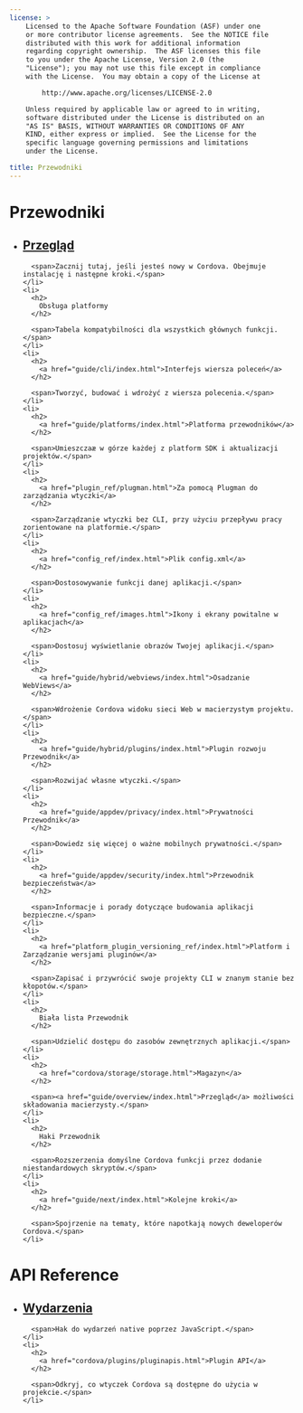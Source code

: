 ```yaml
---
license: >
    Licensed to the Apache Software Foundation (ASF) under one
    or more contributor license agreements.  See the NOTICE file
    distributed with this work for additional information
    regarding copyright ownership.  The ASF licenses this file
    to you under the Apache License, Version 2.0 (the
    "License"); you may not use this file except in compliance
    with the License.  You may obtain a copy of the License at

        http://www.apache.org/licenses/LICENSE-2.0

    Unless required by applicable law or agreed to in writing,
    software distributed under the License is distributed on an
    "AS IS" BASIS, WITHOUT WARRANTIES OR CONDITIONS OF ANY
    KIND, either express or implied.  See the License for the
    specific language governing permissions and limitations
    under the License.

title: Przewodniki
---
```


<div id="old-home">
  <h1>
    Przewodniki
  </h1>

  <ul>
    <li>
      <h2>
        <a href="guide/overview/index.html">Przegląd</a>
      </h2>

      <span>Zacznij tutaj, jeśli jesteś nowy w Cordova. Obejmuje instalację i następne kroki.</span>
    </li>
    <li>
      <h2>
        Obsługa platformy
      </h2>

      <span>Tabela kompatybilności dla wszystkich głównych funkcji.</span>
    </li>
    <li>
      <h2>
        <a href="guide/cli/index.html">Interfejs wiersza poleceń</a>
      </h2>

      <span>Tworzyć, budować i wdrożyć z wiersza polecenia.</span>
    </li>
    <li>
      <h2>
        <a href="guide/platforms/index.html">Platforma przewodników</a>
      </h2>

      <span>Umieszczaæ w górze każdej z platform SDK i aktualizacji projektów.</span>
    </li>
    <li>
      <h2>
        <a href="plugin_ref/plugman.html">Za pomocą Plugman do zarządzania wtyczki</a>
      </h2>

      <span>Zarządzanie wtyczki bez CLI, przy użyciu przepływu pracy zorientowane na platformie.</span>
    </li>
    <li>
      <h2>
        <a href="config_ref/index.html">Plik config.xml</a>
      </h2>

      <span>Dostosowywanie funkcji danej aplikacji.</span>
    </li>
    <li>
      <h2>
        <a href="config_ref/images.html">Ikony i ekrany powitalne w aplikacjach</a>
      </h2>

      <span>Dostosuj wyświetlanie obrazów Twojej aplikacji.</span>
    </li>
    <li>
      <h2>
        <a href="guide/hybrid/webviews/index.html">Osadzanie WebViews</a>
      </h2>

      <span>Wdrożenie Cordova widoku sieci Web w macierzystym projektu.</span>
    </li>
    <li>
      <h2>
        <a href="guide/hybrid/plugins/index.html">Plugin rozwoju Przewodnik</a>
      </h2>

      <span>Rozwijać własne wtyczki.</span>
    </li>
    <li>
      <h2>
        <a href="guide/appdev/privacy/index.html">Prywatności Przewodnik</a>
      </h2>

      <span>Dowiedz się więcej o ważne mobilnych prywatności.</span>
    </li>
    <li>
      <h2>
        <a href="guide/appdev/security/index.html">Przewodnik bezpieczeństwa</a>
      </h2>

      <span>Informacje i porady dotyczące budowania aplikacji bezpieczne.</span>
    </li>
    <li>
      <h2>
        <a href="platform_plugin_versioning_ref/index.html">Platform i Zarządzanie wersjami pluginów</a>
      </h2>

      <span>Zapisać i przywrócić swoje projekty CLI w znanym stanie bez kłopotów.</span>
    </li>
    <li>
      <h2>
        Biała lista Przewodnik
      </h2>

      <span>Udzielić dostępu do zasobów zewnętrznych aplikacji.</span>
    </li>
    <li>
      <h2>
        <a href="cordova/storage/storage.html">Magazyn</a>
      </h2>

      <span><a href="guide/overview/index.html">Przegląd</a> możliwości składowania macierzysty.</span>
    </li>
    <li>
      <h2>
        Haki Przewodnik
      </h2>

      <span>Rozszerzenia domyślne Cordova funkcji przez dodanie niestandardowych skryptów.</span>
    </li>
    <li>
      <h2>
        <a href="guide/next/index.html">Kolejne kroki</a>
      </h2>

      <span>Spojrzenie na tematy, które napotkają nowych deweloperów Cordova.</span>
    </li>
  </ul>

  <h1>
    API Reference
  </h1>

  <ul>
    <li>
      <h2>
        <a href="cordova/events/events.html">Wydarzenia</a>
      </h2>

      <span>Hak do wydarzeń native poprzez JavaScript.</span>
    </li>
    <li>
      <h2>
        <a href="cordova/plugins/pluginapis.html">Plugin API</a>
      </h2>

      <span>Odkryj, co wtyczek Cordova są dostępne do użycia w projekcie.</span>
    </li>
  </ul>
</div>
